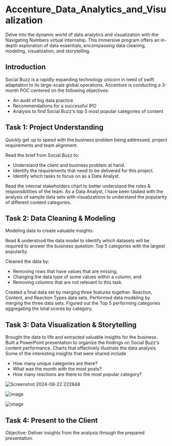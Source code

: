 # Accenture_Data_Analytics_and_Visualization

Delve into the dynamic world of data analytics and visualization with the Navigating Numbers virtual internship. This immersive program offers an in-depth exploration of data essentials, encompassing data cleaning, modeling, visualization, and storytelling.

## Introduction
Social Buzz is a rapidly expanding technology unicorn in need of swift adaptation to its large-scale global operations. Accenture is conducting a 3-month POC centered on the following objectives:

- An audit of big data practice
- Recommendations for a successful IPO
- Analysis to find Social Buzz's top 5 most popular categories of content

## Task 1: Project Understanding
Quickly get up to speed with the business problem being addressed, project requirements and team alignment.

Read the brief from Social Buzz to:
- Understand the client and business problem at hand.
- Identify the requirements that need to be delivered for this project.
- Identify which tasks to focus on as a Data Analyst.

Read the internal stakeholders chart to better understand the roles & responsibilities of the team. As a Data Analyst, I have been tasked with the analysis of sample data sets with visualizations to understand the popularity of different content categories.

## Task 2: Data Cleaning & Modeling
Modeling data to create valuable insights.

Read & understood the data model to identify which datasets will be required to answer the business question: Top 5 categories with the largest popularity.

Cleaned the data by:
- Removing rows that have values that are missing,
- Changing the data type of some values within a column, and
- Removing columns that are not relevant to this task.

Created a final data set by merging three features together: Reaction, Content, and Reaction Types data sets. Performed data modeling by merging the three data sets. Figured out the Top 5 performing categories aggregating the total scores by category.

## Task 3: Data Visualization & Storytelling
Brought the data to life and extracted valuable insights for the business. Built a PowerPoint presentation to organize the findings on Social Buzz's content performance. Charts that effectively illustrate the data analysis. Some of the interesting insights that were shared include
- How many unique categories are there?
- What was the month with the most posts?
- How many reactions are there to the most popular category?

![Screenshot 2024-08-22 222848](https://github.com/user-attachments/assets/9402363c-954c-402b-81fe-5575de76e0c4)

![image](https://github.com/user-attachments/assets/c1ca1858-30a7-491e-ae81-258e00199e04)

![image](https://github.com/user-attachments/assets/dcb653a7-963f-4b4c-9104-07c67fc5d9bb)


## Task 4: Present to the Client
Objective: Deliver insights from the analysis through the prepared presentation.






